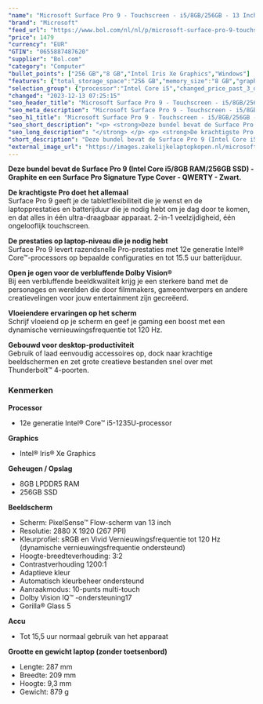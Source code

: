 ```yaml
---
"name": "Microsoft Surface Pro 9 - Touchscreen - i5/8GB/256GB - 13 Inch - Graphite + Signature Type Cover - QWERTY - Zwart"
"brand": "Microsoft"
"feed_url": "https://www.bol.com/nl/nl/p/microsoft-surface-pro-9-touchscreen-i5-8gb-256gb-13-inch-graphite-signature-type-cover-qwerty-zwart/9300000141588645"
"price": 1479
"currency": "EUR"
"GTIN": "0655887487620"
"supplier": "Bol.com"
"category": "Computer"
"bullet_points": ["256 GB","8 GB","Intel Iris Xe Graphics","Windows"]
"features": {"total_storage_space":"256 GB","memory_size":"8 GB","graphics_card":"Intel Iris Xe Graphics","operating_system":"Windows"}
"selection_group": {"processor":"Intel Core i5","changed_price_past_3_days":false,"product_family":"Surface Pro 9"}
"changed": "2023-12-13 07:25:15"
"seo_header_title": "Microsoft Surface Pro 9 - Touchscreen - i5/8GB/256GB - 13 Inch - Graphite + Signature Type Cover - QWERTY - Zwart"
"seo_meta_description": "Microsoft Surface Pro 9 - Touchscreen - i5/8GB/256GB - 13 Inch - Graphite + Signature Type Cover - QWERTY - Zwart"
"seo_h1_title": "Microsoft Surface Pro 9 - Touchscreen - i5/8GB/256GB - 13 Inch - Graphite + Signature Type Cover - QWERTY - Zwart"
"seo_short_description": "<p> <strong>Deze bundel bevat de Surface Pro 9 (Intel Core i5/8GB RAM/256GB SSD) - Graphite en een Surface Pro Signature Type Cover - QWERTY - Zwart."
"seo_long_description": "</strong> </p> <p> <strong>De krachtigste Pro doet het allemaal</strong><br />Surface Pro 9 geeft je de tabletflexibiliteit die je wenst en de laptopprestaties en batterijduur die je nodig hebt om je dag door te komen, en dat alles in één ultra-draagbaar apparaat. 2-in-1 veelzijdigheid, één ongelooflijk touchscreen. </p> <p> <strong>De prestaties op laptop-niveau die je nodig hebt</strong><br />Surface Pro 9 levert razendsnelle Pro-prestaties met 12e generatie Intel® Core™-processors op bepaalde configuraties en tot 15. 5 uur batterijduur. </p> <p> <strong>Open je ogen voor de verbluffende Dolby Vision®</strong><br />Bij een verbluffende beeldkwaliteit krijg je een sterkere band met de personages en werelden die door filmmakers, gameontwerpers en andere creatievelingen voor jouw entertainment zijn gecreëerd. </p> <p> <strong>Vloeiendere ervaringen op het scherm</strong><br />Schrijf vloeiend op je scherm en geef je gaming een boost met een dynamische vernieuwingsfrequentie tot 120 Hz. </p> <p> <strong>Gebouwd voor desktop-productiviteit</strong><br />Gebruik of laad eenvoudig accessoires op, dock naar krachtige beeldschermen en zet grote creatieve bestanden snel over met Thunderbolt™ 4-poorten. </p> <h3>Kenmerken</h3> <p> <strong>Processor</strong> </p> <ul> <li>12e generatie Intel® Core™ i5-1235U-processor</li> </ul> <p> <strong>Graphics</strong> </p> <ul> <li>Intel® Iris® Xe Graphics</li> </ul> <p> <strong>Geheugen / Opslag</strong> </p> <ul> <li>8GB LPDDR5 RAM</li> <li>256GB SSD</li> </ul> <p> <strong>Beeldscherm</strong> </p> <ul> <li>Scherm: PixelSense™ Flow-scherm van 13 inch</li> <li>Resolutie: 2880 X 1920 (267 PPI)</li> <li>Kleurprofiel: sRGB en Vivid Vernieuwingsfrequentie tot 120 Hz (dynamische vernieuwingsfrequentie ondersteund)</li> <li>Hoogte-breedteverhouding: 3:2</li> <li>Contrastverhouding 1200:1</li> <li>Adaptieve kleur</li> <li>Automatisch kleurbeheer ondersteund</li> <li>Aanraakmodus: 10-punts multi-touch</li> <li>Dolby Vision IQ™ -ondersteuning17</li> <li>Gorilla® Glass 5</li> </ul> <p> <strong>Accu</strong> </p> <ul> <li>Tot 15,5 uur normaal gebruik van het apparaat</li> </ul> <p> <strong>Grootte en gewicht laptop (zonder toetsenbord)</strong> </p> <ul> <li>Lengte: 287 mm</li> <li>Breedte: 209 mm</li> <li>Hoogte: 9,3 mm</li> <li>Gewicht: 879 g</li> </ul>"
"short_description": "Deze bundel bevat de Surface Pro 9 (Intel Core i5/8GB RAM/256GB SSD) - Graphite en een Surface Pro Signature Type Cover - QWERTY - Zwart. De krachtigste Pro doet het allemaal Surface Pro 9 geeft je de tabletflexibiliteit die je wenst en de laptopprestaties en batterijduur die je nodig hebt om je dag door te komen, en dat alles in één ultra-draagbaar apparaat. 2-in-1 veelzijdigheid, één ongelooflijk touchscreen. De prestaties op laptop-niveau die je nodig hebt Surface Pro 9 levert razendsnelle Pro-prestaties met 12e generatie Intel® Core™-processors op bepaalde configuraties en tot 15.5 uur batterijduur. Open je ogen voor de verbluffende Dolby Vision® Bij een verbluffende beeldkwaliteit krijg je een sterkere band met de personages en werelden die door filmmakers, gameontwerpers en andere creatievelingen voor jouw entertainment zijn gecreëerd. Vloeiendere ervaringen op het scherm Schrijf vloeiend op je scherm en geef je gaming een boost met een dynamische vernieuwingsfrequentie tot 120 Hz. Gebouwd voor desktop-productiviteit Gebruik of laad eenvoudig accessoires op, dock naar krachtige beeldschermen en zet grote creatieve bestanden snel over met Thunderbolt™ 4-poorten. Kenmerken Processor 12e generatie Intel® Core™ i5-1235U-processor Graphics Intel® Iris® Xe Graphics Geheugen / Opslag 8GB LPDDR5 RAM 256GB SSD Beeldscherm Scherm: PixelSense™ Flow-scherm van 13 inch Resolutie: 2880 X 1920 (267 PPI) Kleurprofiel: sRGB en Vivid Vernieuwingsfrequentie tot 120 Hz (dynamische vernieuwingsfrequentie ondersteund) Hoogte-breedteverhouding: 3:2 Contrastverhouding 1200:1 Adaptieve kleur Automatisch kleurbeheer ondersteund Aanraakmodus: 10-punts multi-touch Dolby Vision IQ™ -ondersteuning17 Gorilla® Glass 5 Accu Tot 15,5 uur normaal gebruik van het apparaat Grootte en gewicht laptop (zonder toetsenbord) Lengte: 287 mm Breedte: 209 mm Hoogte: 9,3 mm Gewicht: 879 g"
"external_image_url": "https://images.zakelijkelaptopkopen.nl/microsoft-surface-pro-9-touchscreen-i5-8gb-256gb-13-inch-graphite-signature-type-cover-qwerty-zwart.webp"
---
```


<p> <strong>Deze bundel bevat de Surface Pro 9 (Intel Core i5/8GB RAM/256GB SSD) - Graphite en een Surface Pro Signature Type Cover - QWERTY - Zwart.</strong> </p> <p> <strong>De krachtigste Pro doet het allemaal</strong><br />Surface Pro 9 geeft je de tabletflexibiliteit die je wenst en de laptopprestaties en batterijduur die je nodig hebt om je dag door te komen, en dat alles in één ultra-draagbaar apparaat. 2-in-1 veelzijdigheid, één ongelooflijk touchscreen. </p> <p> <strong>De prestaties op laptop-niveau die je nodig hebt</strong><br />Surface Pro 9 levert razendsnelle Pro-prestaties met 12e generatie Intel® Core™-processors op bepaalde configuraties en tot 15.5 uur batterijduur. </p> <p> <strong>Open je ogen voor de verbluffende Dolby Vision®</strong><br />Bij een verbluffende beeldkwaliteit krijg je een sterkere band met de personages en werelden die door filmmakers, gameontwerpers en andere creatievelingen voor jouw entertainment zijn gecreëerd. </p> <p> <strong>Vloeiendere ervaringen op het scherm</strong><br />Schrijf vloeiend op je scherm en geef je gaming een boost met een dynamische vernieuwingsfrequentie tot 120 Hz. </p> <p> <strong>Gebouwd voor desktop-productiviteit</strong><br />Gebruik of laad eenvoudig accessoires op, dock naar krachtige beeldschermen en zet grote creatieve bestanden snel over met Thunderbolt™ 4-poorten. </p> <h3>Kenmerken</h3> <p> <strong>Processor</strong> </p> <ul> <li>12e generatie Intel® Core™ i5-1235U-processor</li> </ul> <p> <strong>Graphics</strong> </p> <ul> <li>Intel® Iris® Xe Graphics</li> </ul> <p> <strong>Geheugen / Opslag</strong> </p> <ul> <li>8GB LPDDR5 RAM</li> <li>256GB SSD</li> </ul> <p> <strong>Beeldscherm</strong> </p> <ul> <li>Scherm: PixelSense™ Flow-scherm van 13 inch</li> <li>Resolutie: 2880 X 1920 (267 PPI)</li> <li>Kleurprofiel: sRGB en Vivid Vernieuwingsfrequentie tot 120 Hz (dynamische vernieuwingsfrequentie ondersteund)</li> <li>Hoogte-breedteverhouding: 3:2</li> <li>Contrastverhouding 1200:1</li> <li>Adaptieve kleur</li> <li>Automatisch kleurbeheer ondersteund</li> <li>Aanraakmodus: 10-punts multi-touch</li> <li>Dolby Vision IQ™ -ondersteuning17</li> <li>Gorilla® Glass 5</li> </ul> <p> <strong>Accu</strong> </p> <ul> <li>Tot 15,5 uur normaal gebruik van het apparaat</li> </ul> <p> <strong>Grootte en gewicht laptop (zonder toetsenbord)</strong> </p> <ul> <li>Lengte: 287 mm</li> <li>Breedte: 209 mm</li> <li>Hoogte: 9,3 mm</li> <li>Gewicht: 879 g</li> </ul>